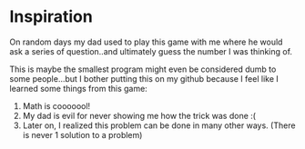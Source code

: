 # Inspiration 
On random days my dad used to play this game with me where he would ask a series of question..and ultimately guess the number I was thinking of.

This is maybe the smallest program might even be considered dumb to some people...but I bother putting this on my github because I feel like I learned some things from this game: 

1. Math is cooooool!
2. My dad is evil for never showing me how the trick was done :( 
3. Later on, I realized this problem can be done in many other ways. (There is never 1 solution to a problem)
